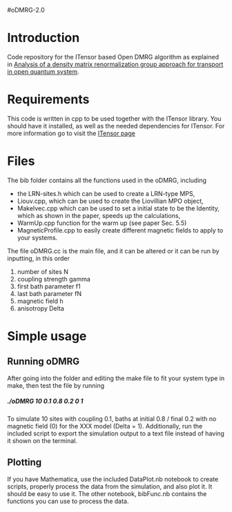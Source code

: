 #oDMRG-2.0

# Introduction

 Code repository for the ITensor based Open DMRG algorithm as explained in [Analysis of a density matrix renormalization group approach for transport in open quantum system](https://arxiv.org/URL).

# Requirements

 This code is written in cpp to be used together with the ITensor library. You should have it installed, as well as the needed dependencies for ITensor. For more information go to visit the [ITensor page](https://www.itensor.org/index.html)

# Files

 The bib folder contains all the functions used in the oDMRG, including
* the LRN-sites.h which can be used to create a LRN-type MPS,
* Liouv.cpp, which can be used to create the Liovillian MPO object,
* MakeIvec.cpp which can be used to set a initial state to be the Identity, which as shown in the paper, speeds up the calculations,
* WarmUp.cpp function for the warm up (see paper Sec. 5.5)
* MagneticProfile.cpp to easily create different magnetic fields to apply to your systems.

 The file oDMRG.cc is the main file, and it can be altered or it can be run by inputting, in this order
1. number of sites N
1. coupling strength gamma
1. first bath parameter f1
1. last bath parameter fN
1. magnetic field h
1. anisotropy Delta


# Simple usage

## Running oDMRG

After going into the folder and editing the make file to fit your system type in make, then test the file by running

##### ./oDMRG 10 0.1 0.8 0.2 0 1

To simulate 10 sites with coupling 0.1, baths at initial 0.8 / final 0.2 with no magnetic field (0) for the XXX model (Delta = 1).
Additionally, run the included script to export the simulation output to a text file instead of having it shown on the terminal.

## Plotting

If you have Mathematica, use the included DataPlot.nb notebook to create scripts, properly process the data from the simulation, and also plot it. It should be easy to use it.
The other notebook, bibFunc.nb contains the functions you can use to process the data.

